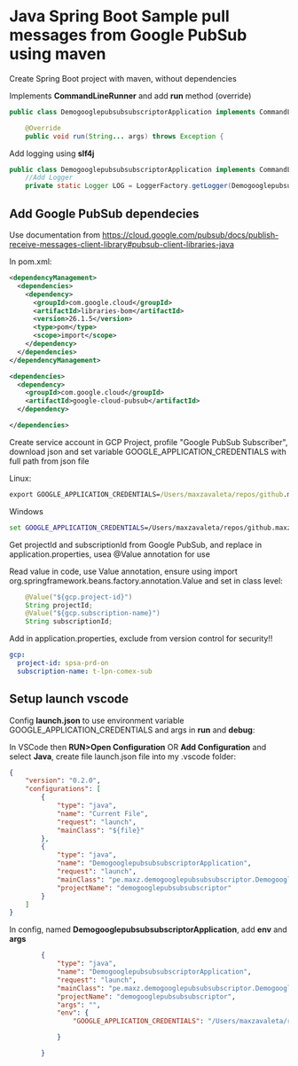 # Java Spring Boot Sample pull messages from Google PubSub  using maven

Create Spring Boot project with maven, without dependencies

Implements **CommandLineRunner** and add **run** method (override)

```java
public class DemogooglepubsubsubscriptorApplication implements CommandLineRunner {

	@Override
	public void run(String... args) throws Exception {
```

Add logging using **slf4j**

```java
public class DemogooglepubsubsubscriptorApplication implements CommandLineRunner {
    //Add Logger
	private static Logger LOG = LoggerFactory.getLogger(DemogooglepubsubsubscriptorApplication.class);
```

## Add Google PubSub dependecies

Use documentation from https://cloud.google.com/pubsub/docs/publish-receive-messages-client-library#pubsub-client-libraries-java


In pom.xml:

```xml
<dependencyManagement>
  <dependencies>
    <dependency>
      <groupId>com.google.cloud</groupId>
      <artifactId>libraries-bom</artifactId>
      <version>26.1.5</version>
      <type>pom</type>
      <scope>import</scope>
    </dependency>
  </dependencies>
</dependencyManagement>

<dependencies>
  <dependency>
    <groupId>com.google.cloud</groupId>
    <artifactId>google-cloud-pubsub</artifactId>
  </dependency>

</dependencies>
```

Create service account in GCP Project, profile "Google PubSub Subscriber", download json and set variable GOOGLE_APPLICATION_CREDENTIALS with full path from json file

Linux:
```cmd
export GOOGLE_APPLICATION_CREDENTIALS=/Users/maxzavaleta/repos/github.maxzavi/springboot-pubsub-subscriptor/keys/key-gcp.json 
```

Windows
```cmd
set GOOGLE_APPLICATION_CREDENTIALS=/Users/maxzavaleta/repos/github.maxzavi/springboot-pubsub-subscriptor/keys/key-gcp.json 
````

Get projectId and subscriptionId from Google PubSub, and replace in application.properties, usea @Value annotation for use

Read value in code, use Value annotation, ensure using import org.springframework.beans.factory.annotation.Value and set in class level:

```java
	@Value("${gcp.project-id}")
	String projectId;
	@Value("${gcp.subscription-name}")
	String subscriptionId;
```

Add in application.properties, exclude from version control for security!!

```yml
gcp:
  project-id: spsa-prd-on
  subscription-name: t-lpn-comex-sub
```

## Setup launch vscode

Config **launch.json** to use environment variable GOOGLE_APPLICATION_CREDENTIALS and args in **run** and **debug**:


In VSCode then **RUN>Open Configuration** OR **Add Configuration** and select **Java**, create file launch.json file into my .vscode folder:

```json
{
    "version": "0.2.0",
    "configurations": [
        {
            "type": "java",
            "name": "Current File",
            "request": "launch",
            "mainClass": "${file}"
        },
        {
            "type": "java",
            "name": "DemogooglepubsubsubscriptorApplication",
            "request": "launch",
            "mainClass": "pe.maxz.demogooglepubsubsubscriptor.DemogooglepubsubsubscriptorApplication",
            "projectName": "demogooglepubsubsubscriptor"
        }
    ]
}
```


In config, named **DemogooglepubsubsubscriptorApplication**, add **env** and **args**
```json
        {
            "type": "java",
            "name": "DemogooglepubsubsubscriptorApplication",
            "request": "launch",
            "mainClass": "pe.maxz.demogooglepubsubsubscriptor.DemogooglepubsubsubscriptorApplication",
            "projectName": "demogooglepubsubsubscriptor",
            "args": "",
            "env": {
                "GOOGLE_APPLICATION_CREDENTIALS": "/Users/maxzavaleta/repos/github.maxzavi/springboot-pubsub-subscriptor/keys/key-gcp.json"

            }

        }
```


